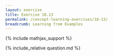 ```yaml
---
layout: exercise
title: Exercise 18.13
permalink: /concept-learning-exercises/18-13/
breadcrumb: Learning from Examples
---
```


{% include mathjax_support %}

<div><i class="arrow-up" data-chapter="concept-learning-exercises" data-exercise="ex_13" data-rating="0"></i></div>
{% include_relative question.md %}
